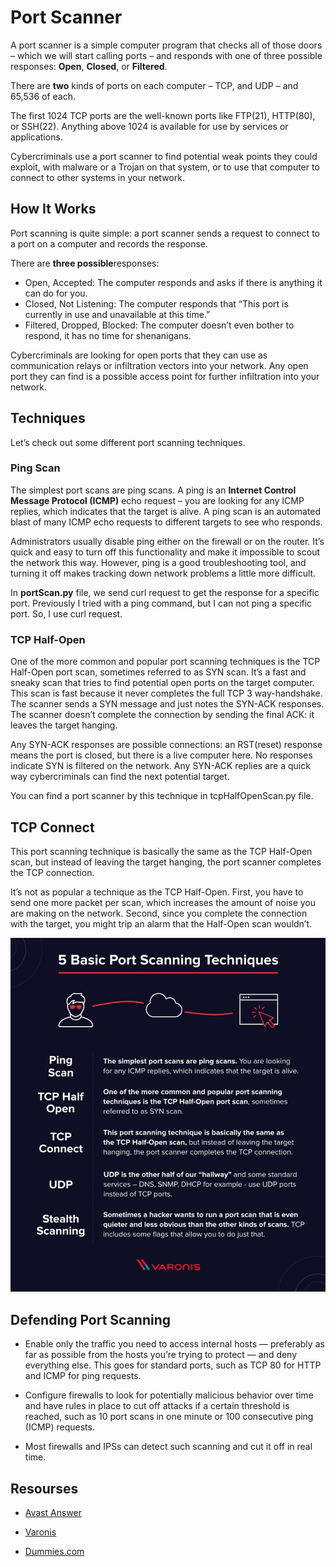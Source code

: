 # Port Scanner

A port scanner is a simple computer program that checks all of those doors – which we will start calling ports – and responds with one of three possible responses: **Open**, **Closed**, or **Filtered**.

There are **two** kinds of ports on each computer – TCP, and UDP – and 65,536 of each.

The first 1024 TCP ports are the well-known ports like FTP(21), HTTP(80), or SSH(22). Anything above 1024 is available for use by services or applications.

Cybercriminals use a port scanner to find potential weak points they could exploit, with malware or a Trojan on that system, or to use that computer to connect to other systems in your network.

## How It Works

Port scanning is quite simple: a port scanner sends a request to connect to a port on a computer and records the response.

There are **three possible**responses:

- Open, Accepted: The computer responds and asks if there is anything it can do for you.
- Closed, Not Listening: The computer responds that “This port is currently in use and unavailable at this time.”
- Filtered, Dropped, Blocked: The computer doesn’t even bother to respond, it has no time for shenanigans.

Cybercriminals are looking for open ports that they can use as communication relays or infiltration vectors into your network. Any open port they can find is a possible access point for further infiltration into your network.

## Techniques

Let’s check out some different port scanning techniques.

### Ping Scan

The simplest port scans are ping scans. A ping is an **Internet Control Message Protocol (ICMP)** echo request – you are looking for any ICMP replies, which indicates that the target is alive. A ping scan is an automated blast of many ICMP echo requests to different targets to see who responds.

Administrators usually disable ping either on the firewall or on the router. It’s quick and easy to turn off this functionality and make it impossible to scout the network this way. However, ping is a good troubleshooting tool, and turning it off makes tracking down network problems a little more difficult.

In **portScan.py** file, we send curl request to get the response for a specific port. Previously I tried with a ping command, but I can not ping a specific port. So, I use curl request.

### TCP Half-Open

One of the more common and popular port scanning techniques is the TCP Half-Open port scan, sometimes referred to as SYN scan. It’s a fast and sneaky scan that tries to find potential open ports on the target computer. This scan is fast because it never completes the full TCP 3 way-handshake. The scanner sends a SYN message and just notes the SYN-ACK responses. The scanner doesn’t complete the connection by sending the final ACK: it leaves the target hanging.

Any SYN-ACK responses are possible connections: an RST(reset) response means the port is closed, but there is a live computer here. No responses indicate SYN is filtered on the network. Any SYN-ACK replies are a quick way cybercriminals can find the next potential target.

You can find a port scanner by this technique in tcpHalfOpenScan.py file.

## TCP Connect

This port scanning technique is basically the same as the TCP Half-Open scan, but instead of leaving the target hanging, the port scanner completes the TCP connection.

It’s not as popular a technique as the TCP Half-Open. First, you have to send one more packet per scan, which increases the amount of noise you are making on the network. Second, since you complete the connection with the target, you might trip an alarm that the Half-Open scan wouldn’t.

![Port Scanning Techniques](assests/5-basic-port-scanning-techniques-960x1078.jpg)

## Defending Port Scanning

- Enable only the traffic you need to access internal hosts — preferably as far as possible from the hosts you’re trying to protect — and deny everything else. This goes for standard ports, such as TCP 80 for HTTP and ICMP for ping requests.

- Configure firewalls to look for potentially malicious behavior over time and have rules in place to cut off attacks if a certain threshold is reached, such as 10 port scans in one minute or 100 consecutive ping (ICMP) requests.

- Most firewalls and IPSs can detect such scanning and cut it off in real time.

## Resourses

- [Avast Answer](https://smb.avast.com/answers/port-scanning-techniques-and-explanations#:~:text=Port%20scanning%20is%20a%20method,analyzing%20responses%20to%20identify%20vulnerabilities.)

- [Varonis](https://www.varonis.com/blog/port-scanning-techniques/)

- [Dummies.com](https://www.dummies.com/programming/networking/prevent-network-hacking-with-port-scanners/)
